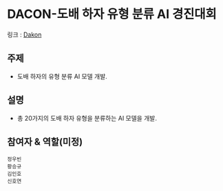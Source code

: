 # DACON-도배 하자 유형 분류 AI 경진대회
링크 : [Dakon](https://dacon.io/competitions/official/236082/overview/description)

## 주제
- 도배 하자의 유형 분류 AI 모델 개발.

## 설명
- 총 20가지의 도배 하자 유형을 분류하는 AI 모델을 개발.

## 참여자 & 역할(미정)
`정우빈`<br>
`황승규`<br>
`김인호`<br>
`신호연`<br>
